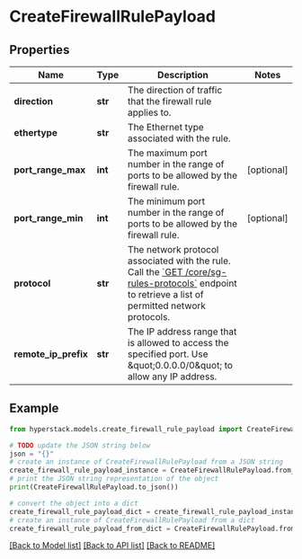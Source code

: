 # CreateFirewallRulePayload


## Properties

Name | Type | Description | Notes
------------ | ------------- | ------------- | -------------
**direction** | **str** | The direction of traffic that the firewall rule applies to. | 
**ethertype** | **str** | The Ethernet type associated with the rule. | 
**port_range_max** | **int** | The maximum port number in the range of ports to be allowed by the firewall rule. | [optional] 
**port_range_min** | **int** | The minimum port number in the range of ports to be allowed by the firewall rule. | [optional] 
**protocol** | **str** | The network protocol associated with the rule. Call the [&#x60;GET /core/sg-rules-protocols&#x60;](https://infrahub-api-doc.nexgencloud.com/#get-/core/sg-rules-protocols) endpoint to retrieve a list of permitted network protocols. | 
**remote_ip_prefix** | **str** | The IP address range that is allowed to access the specified port. Use \&quot;0.0.0.0/0\&quot; to allow any IP address. | 

## Example

```python
from hyperstack.models.create_firewall_rule_payload import CreateFirewallRulePayload

# TODO update the JSON string below
json = "{}"
# create an instance of CreateFirewallRulePayload from a JSON string
create_firewall_rule_payload_instance = CreateFirewallRulePayload.from_json(json)
# print the JSON string representation of the object
print(CreateFirewallRulePayload.to_json())

# convert the object into a dict
create_firewall_rule_payload_dict = create_firewall_rule_payload_instance.to_dict()
# create an instance of CreateFirewallRulePayload from a dict
create_firewall_rule_payload_from_dict = CreateFirewallRulePayload.from_dict(create_firewall_rule_payload_dict)
```
[[Back to Model list]](../README.md#documentation-for-models) [[Back to API list]](../README.md#documentation-for-api-endpoints) [[Back to README]](../README.md)


